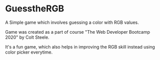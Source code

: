 # GuesstheRGB
A Simple game which involves guessing a color with RGB values.

Game was created as a part of course "The Web Developer Bootcamp 2020" by Colt Steele.

It's a fun game, which also helps in improving the RGB skill instead using color picker everytime.
